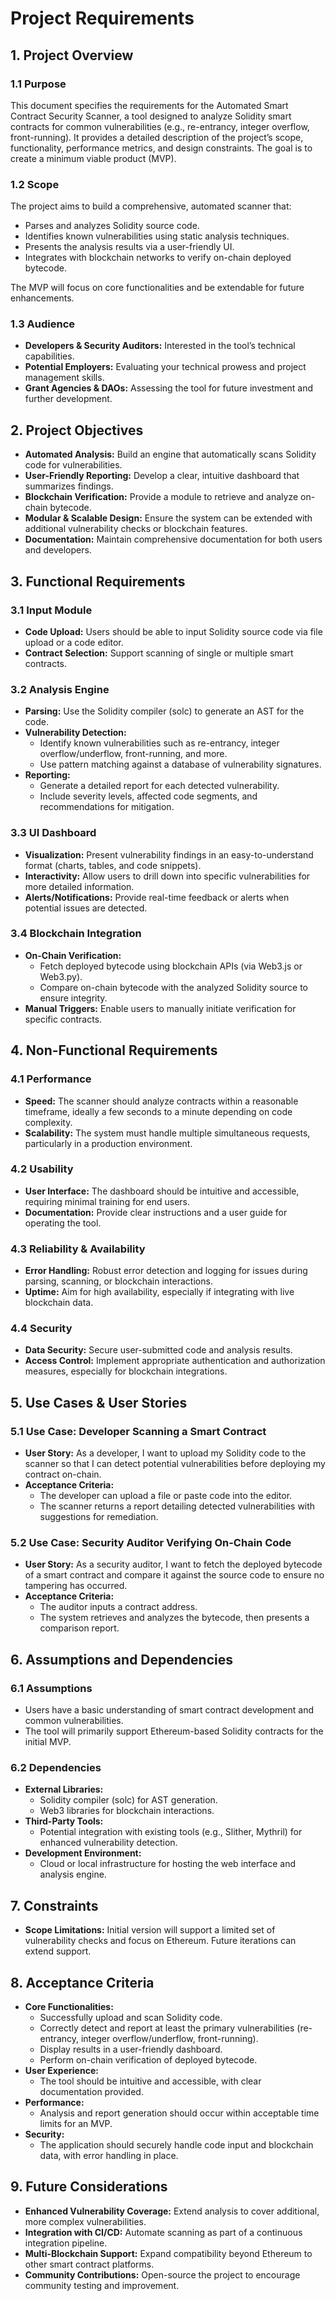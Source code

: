 # Project Requirements

## 1. Project Overview

### 1.1 Purpose

This document specifies the requirements for the Automated Smart Contract Security Scanner, a tool designed to analyze Solidity smart contracts for common vulnerabilities (e.g., re-entrancy, integer overflow, front-running). It provides a detailed description of the project’s scope, functionality, performance metrics, and design constraints. The goal is to create a minimum viable product (MVP).

### 1.2 Scope

The project aims to build a comprehensive, automated scanner that:

- Parses and analyzes Solidity source code.
- Identifies known vulnerabilities using static analysis techniques.
- Presents the analysis results via a user-friendly UI.
- Integrates with blockchain networks to verify on-chain deployed bytecode.

The MVP will focus on core functionalities and be extendable for future enhancements.

### 1.3 Audience

- **Developers & Security Auditors:** Interested in the tool’s technical capabilities.
- **Potential Employers:** Evaluating your technical prowess and project management skills.
- **Grant Agencies & DAOs:** Assessing the tool for future investment and further development.

## 2. Project Objectives

- **Automated Analysis:** Build an engine that automatically scans Solidity code for vulnerabilities.
- **User-Friendly Reporting:** Develop a clear, intuitive dashboard that summarizes findings.
- **Blockchain Verification:** Provide a module to retrieve and analyze on-chain bytecode.
- **Modular & Scalable Design:** Ensure the system can be extended with additional vulnerability checks or blockchain features.
- **Documentation:** Maintain comprehensive documentation for both users and developers.

## 3. Functional Requirements

### 3.1 Input Module

- **Code Upload:** Users should be able to input Solidity source code via file upload or a code editor.
- **Contract Selection:** Support scanning of single or multiple smart contracts.

### 3.2 Analysis Engine

- **Parsing:** Use the Solidity compiler (solc) to generate an AST for the code.
- **Vulnerability Detection:**
  - Identify known vulnerabilities such as re-entrancy, integer overflow/underflow, front-running, and more.
  - Use pattern matching against a database of vulnerability signatures.
- **Reporting:**
  - Generate a detailed report for each detected vulnerability.
  - Include severity levels, affected code segments, and recommendations for mitigation.

### 3.3 UI Dashboard

- **Visualization:** Present vulnerability findings in an easy-to-understand format (charts, tables, and code snippets).
- **Interactivity:** Allow users to drill down into specific vulnerabilities for more detailed information.
- **Alerts/Notifications:** Provide real-time feedback or alerts when potential issues are detected.

### 3.4 Blockchain Integration

- **On-Chain Verification:**
  - Fetch deployed bytecode using blockchain APIs (via Web3.js or Web3.py).
  - Compare on-chain bytecode with the analyzed Solidity source to ensure integrity.
- **Manual Triggers:** Enable users to manually initiate verification for specific contracts.

## 4. Non-Functional Requirements

### 4.1 Performance

- **Speed:** The scanner should analyze contracts within a reasonable timeframe, ideally a few seconds to a minute depending on code complexity.
- **Scalability:** The system must handle multiple simultaneous requests, particularly in a production environment.

### 4.2 Usability

- **User Interface:** The dashboard should be intuitive and accessible, requiring minimal training for end users.
- **Documentation:** Provide clear instructions and a user guide for operating the tool.

### 4.3 Reliability & Availability

- **Error Handling:** Robust error detection and logging for issues during parsing, scanning, or blockchain interactions.
- **Uptime:** Aim for high availability, especially if integrating with live blockchain data.

### 4.4 Security

- **Data Security:** Secure user-submitted code and analysis results.
- **Access Control:** Implement appropriate authentication and authorization measures, especially for blockchain integrations.

## 5. Use Cases & User Stories

### 5.1 Use Case: Developer Scanning a Smart Contract

- **User Story:**
  As a developer, I want to upload my Solidity code to the scanner so that I can detect potential vulnerabilities before deploying my contract on-chain.
- **Acceptance Criteria:**
  - The developer can upload a file or paste code into the editor.
  - The scanner returns a report detailing detected vulnerabilities with suggestions for remediation.

### 5.2 Use Case: Security Auditor Verifying On-Chain Code

- **User Story:**
  As a security auditor, I want to fetch the deployed bytecode of a smart contract and compare it against the source code to ensure no tampering has occurred.
- **Acceptance Criteria:**
  - The auditor inputs a contract address.
  - The system retrieves and analyzes the bytecode, then presents a comparison report.

## 6. Assumptions and Dependencies

### 6.1 Assumptions

- Users have a basic understanding of smart contract development and common vulnerabilities.
- The tool will primarily support Ethereum-based Solidity contracts for the initial MVP.

### 6.2 Dependencies

- **External Libraries:**
  - Solidity compiler (solc) for AST generation.
  - Web3 libraries for blockchain interactions.
- **Third-Party Tools:**
  - Potential integration with existing tools (e.g., Slither, Mythril) for enhanced vulnerability detection.
- **Development Environment:**
  - Cloud or local infrastructure for hosting the web interface and analysis engine.

## 7. Constraints

- **Scope Limitations:** Initial version will support a limited set of vulnerability checks and focus on Ethereum. Future iterations can extend support.

## 8. Acceptance Criteria

- **Core Functionalities:**
  - Successfully upload and scan Solidity code.
  - Correctly detect and report at least the primary vulnerabilities (re-entrancy, integer overflow/underflow, front-running).
  - Display results in a user-friendly dashboard.
  - Perform on-chain verification of deployed bytecode.
- **User Experience:**
  - The tool should be intuitive and accessible, with clear documentation provided.
- **Performance:**
  - Analysis and report generation should occur within acceptable time limits for an MVP.
- **Security:**
  - The application should securely handle code input and blockchain data, with error handling in place.

## 9. Future Considerations

- **Enhanced Vulnerability Coverage:** Extend analysis to cover additional, more complex vulnerabilities.
- **Integration with CI/CD:** Automate scanning as part of a continuous integration pipeline.
- **Multi-Blockchain Support:** Expand compatibility beyond Ethereum to other smart contract platforms.
- **Community Contributions:** Open-source the project to encourage community testing and improvement.
